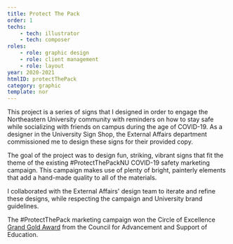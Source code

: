 ```yaml
---
title: Protect The Pack
order: 1
techs:
    - tech: illustrator
    - tech: composer
roles:
    - role: graphic design
    - role: client management
    - role: layout
year: 2020-2021
htmlID: protectThePack
category: graphic
template: nor
---
```

This project is a series of signs that I designed in order to engage the Northeastern University community with reminders on how to stay safe while socializing with friends on campus during the age of COVID-19. As a designer in the University Sign Shop, the External Affairs department commissioned me to design these signs for their provided copy.

The goal of the project was to design fun, striking, vibrant signs that fit the theme of the existing #ProtectThePackNU COVID-19 safety marketing campaign. This campaign makes use of plenty of bright, painterly elements that add a hand-made quality to all of the materials.

I collaborated with the External Affairs' design team to iterate and refine these designs, while respecting the campaign and University brand guidelines.

The #ProtectThePack marketing campaign won the Circle of Excellence [Grand Gold Award](https://www.case.org/awards/circle-excellence/2021/covid-19-response-marketing-campaign-protect-pack) from the Council for Advancement and Support of Education.